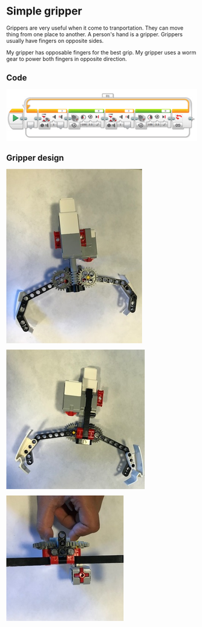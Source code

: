 # Simple gripper
Grippers are very useful when it come to tranportation. They can move thing from one place to another. A person's hand is a gripper. Grippers usually have fingers on opposite sides.

My gripper has opposable fingers for the best grip. My gripper uses a worm gear to power both fingers in opposite direction.

## Code
![Gripper](Gripper.png)

## Gripper design
![Bottom](Bottom.jpg)

![Top](Top.jpg)

![Front](Front.jpg)
